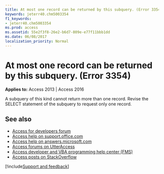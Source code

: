 ```yaml
---
title: At most one record can be returned by this subquery. (Error 3354)
keywords: jeterr40.chm5003354
f1_keywords:
- jeterr40.chm5003354
ms.prod: access
ms.assetid: 55e2f3f8-26e2-b6d7-809e-e77f11bbb1dd
ms.date: 06/08/2017
localization_priority: Normal
---
```



# At most one record can be returned by this subquery. (Error 3354)

  

**Applies to:** Access 2013 | Access 2016

A subquery of this kind cannot return more than one record. Revise the SELECT statement of the subquery to request only one record.

## See also

- [Access for developers forum](https://social.msdn.microsoft.com/Forums/office/home?forum=accessdev)
- [Access help on support.office.com](https://support.office.com/search/results?query=Access)
- [Access help on answers.microsoft.com](https://answers.microsoft.com/)
- [Access forums on UtterAccess](https://www.utteraccess.com/forum/index.php?act=idx)
- [Access developer and VBA programming help center (FMS)](https://www.fmsinc.com/MicrosoftAccess/developer/)
- [Access posts on StackOverflow](https://stackoverflow.com/questions/tagged/ms-access)

[!include[Support and feedback](~/includes/feedback-boilerplate.md)]